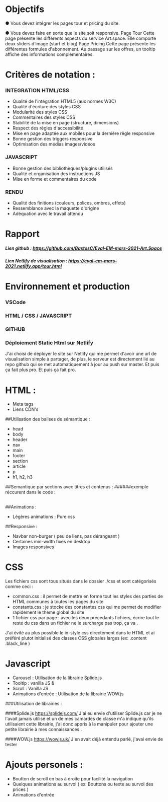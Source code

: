 # Objectifs

● Vous devez intégrer les pages tour et pricing du site.

● Vous devez faire en sorte que le site soit responsive. Page Tour Cette page présente les différents aspects du service Art.space. Elle comporte deux sliders d’image (start et blog) Page Pricing Cette page présente les différentes formules d'abonnement. Au passage sur les offres, un tooltip affiche des informations complémentaires.

# Critères de notation :

### INTEGRATION HTML/CSS

-   Qualité de l'intégration HTML5 (aux normes W3C)
-   Qualité d'écriture des styles CSS
-   Modularité des styles CSS
-   Commentaires des styles CSS
-   Stabilité de la mise en page (structure, dimensions)
-   Respect des règles d'accessibilité
-   Mise en page adaptée aux mobiles pour la dernière rêgle responsive
-   Bonne gestion des triggers responsive
-   Optimisation des médias images/vidéos

### JAVASCRIPT

-   Bonne gestion des bibliothèques/plugins utilisés
-   Qualité et organisation des instructions JS
-   Mise en forme et commentaires du code

### RENDU

-   Qualité des finitions (couleurs, polices, ombres, effets)
-   Ressemblance avec la maquette d'origine
-   Adéquation avec le travail attendu

# Rapport

##### Lien github : https://github.com/BastosC/Eval-EM-mars-2021-Art.Space

##### Lien Netlify de visualisation : https://eval-em-mars-2021.netlify.app/tour.html

# Environnement et production

### VSCode

### HTML / CSS / JAVASCRIPT

### GITHUB

### Déploiement Static Html sur Netlify

J'ai choisi de déployer le site sur Netlify qui me permet d'avoir une url de visualisation simple à partager, de plus, le serveur est directement lié au repo github qui se met automatiquement à jour au push sur master. Et puis ça fait plus pro. Et puis ça fait pro.

# HTML :

-   Meta tags
-   Liens CDN's

##Utilisation des balises de sémantique :

-   head
-   body
-   header
-   nav
-   main
-   footer
-   section
-   article
-   p
-   h1, h2, h3

##Semantique par sections avec titres et contenus : ######exemple réccurent dans le code :

<section>
	<h2></h2>
	<p></p>
</section>

##Animations :

-   Lègères animations : Pure css

##Responsive :

-   Navbar non-burger ( peu de liens, pas dérangeant )
-   Certaines min-width fixes en desktop
-   Images responsives

# CSS

Les fichiers css sont tous situés dans le dossier ./css et sont catégorisés comme ceci :

-   common.css : il permet de mettre en forme tout les styles des parties de HTML communes à toutes les pages du site
-   constants.css : je stocke des constantes css qui me permet de modifier rapidement le theme global du site
-   1 fichier css par page : avec les deux précedants fichiers, écrire tout le reste du css dans un fichier ne le surcharge pas trop, ça va .

J'ai évité au plus possible le in-style css directement dans le HTML et ai préféré plutot initialisé des classes CSS globales larges (ex: .content .black_line )

# Javascript

-   Carousel : Utilisation de la librairie Splide.js
-   Tooltip : vanilla JS &
-   Scroll : Vanilla JS
-   Animations d'entrée : Utilisation de la librairie WOW.js

###Utilisation de librairies :

####Splide.js https://splidejs.com/ J'ai eu envie d'utiliser Splide.js car je ne l'avait jamais utilisé et un de mes camardes de classe m'a indiqué qu'ils utilisaient cette librairie, j'ai donc appris à la manipuler pour ajouter une petite librairie à mes connaissances .

####WOW.js https://wowjs.uk/ J'en avait déjà entendu parlé, j'avai envie de tester

# Ajouts personels :

-   Boutton de scroll en bas à droite pour facilité la navigation
-   Quelques animations au survol ( ex: Bouttons ou texte au survol des prices )
-   Animations d'entrée
